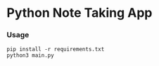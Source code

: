 # Python Note Taking App

### Usage
```pip install -r requirements.txt```</br>
```python3 main.py```
